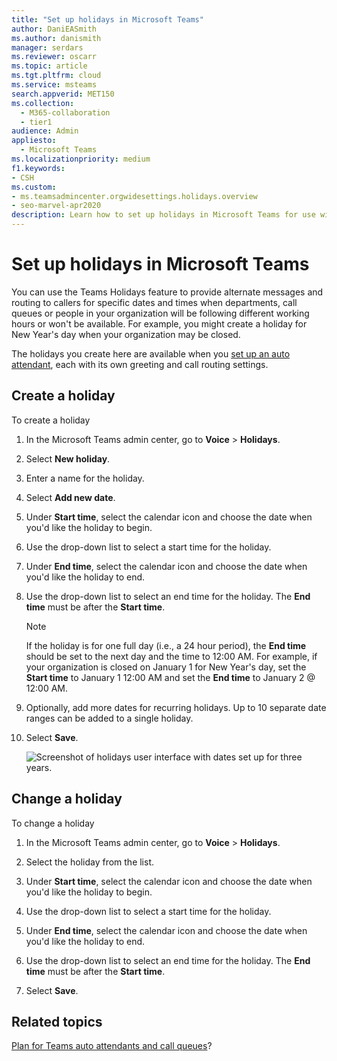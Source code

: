 ```yaml
---
title: "Set up holidays in Microsoft Teams"
author: DaniEASmith
ms.author: danismith
manager: serdars
ms.reviewer: oscarr
ms.topic: article
ms.tgt.pltfrm: cloud
ms.service: msteams
search.appverid: MET150
ms.collection: 
  - M365-collaboration
  - tier1
audience: Admin
appliesto: 
  - Microsoft Teams
ms.localizationpriority: medium
f1.keywords:
- CSH
ms.custom: 
- ms.teamsadmincenter.orgwidesettings.holidays.overview
- seo-marvel-apr2020
description: Learn how to set up holidays in Microsoft Teams for use with your auto attendants.
---
```


# Set up holidays in Microsoft Teams

You can use the Teams Holidays feature to provide alternate messages and routing to callers for specific dates and times when departments, call queues or people in your organization will be following different working hours or won't be available. For example, you might create a holiday for New Year's day when your organization may be closed.

The holidays you create here are available when you [set up an auto attendant](create-a-phone-system-auto-attendant.md), each with its own greeting and call routing settings.

## Create a holiday

To create a holiday

1. In the Microsoft Teams admin center, go to **Voice** > **Holidays**.

2. Select **New holiday**.

3. Enter a name for the holiday.

4. Select **Add new date**.

5. Under **Start time**, select the calendar icon and choose the date when you'd like the holiday to begin.

6. Use the drop-down list to select a start time for the holiday.

7. Under **End time**, select the calendar icon and choose the date when you'd like the holiday to end.

8. Use the drop-down list to select an end time for the holiday. The **End time** must be after the **Start time**.  

   > [!NOTE]
   > If the holiday is for one full day (i.e., a 24 hour period), the **End time** should be set to the next day and the time to 12:00 AM. For example, if your organization is closed on January 1 for New Year's day, set the **Start time** to January 1 12:00 AM and set the **End time** to January 2 @ 12:00 AM.

9. Optionally, add more dates for recurring holidays. Up to 10 separate date ranges can be added to a single holiday.  

10. Select **Save**.

    ![Screenshot of holidays user interface with dates set up for three years.](media/holidays-set-up.png)

## Change a holiday

To change a holiday

1. In the Microsoft Teams admin center, go to **Voice** > **Holidays**.

2. Select the holiday from the list.

3. Under **Start time**, select the calendar icon and choose the date when you'd like the holiday to begin.

4. Use the drop-down list to select a start time for the holiday.

5. Under **End time**, select the calendar icon and choose the date when you'd like the holiday to end. 

6. Use the drop-down list to select an end time for the holiday. The **End time** must be after the **Start time**.  

7. Select **Save**.

## Related topics

[Plan for Teams auto attendants and call queues](plan-auto-attendant-call-queue.md)?
